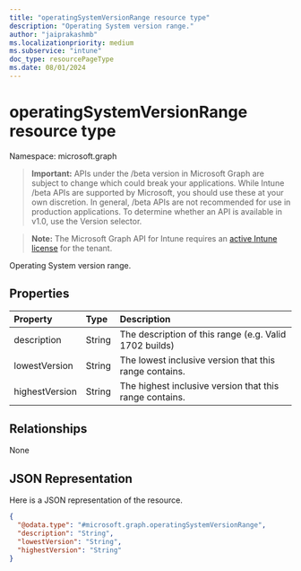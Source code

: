 ```yaml
---
title: "operatingSystemVersionRange resource type"
description: "Operating System version range."
author: "jaiprakashmb"
ms.localizationpriority: medium
ms.subservice: "intune"
doc_type: resourcePageType
ms.date: 08/01/2024
---
```


# operatingSystemVersionRange resource type

Namespace: microsoft.graph

> **Important:** APIs under the /beta version in Microsoft Graph are subject to change which could break your applications. While Intune /beta APIs are supported by Microsoft, you should use these at your own discretion. In general, /beta APIs are not recommended for use in production applications. To determine whether an API is available in v1.0, use the Version selector.

> **Note:** The Microsoft Graph API for Intune requires an [active Intune license](https://go.microsoft.com/fwlink/?linkid=839381) for the tenant.

Operating System version range.

## Properties
|Property|Type|Description|
|:---|:---|:---|
|description|String|The description of this range (e.g. Valid 1702 builds)|
|lowestVersion|String|The lowest inclusive version that this range contains.|
|highestVersion|String|The highest inclusive version that this range contains.|

## Relationships
None

## JSON Representation
Here is a JSON representation of the resource.
<!-- {
  "blockType": "resource",
  "@odata.type": "microsoft.graph.operatingSystemVersionRange"
}
-->
``` json
{
  "@odata.type": "#microsoft.graph.operatingSystemVersionRange",
  "description": "String",
  "lowestVersion": "String",
  "highestVersion": "String"
}
```